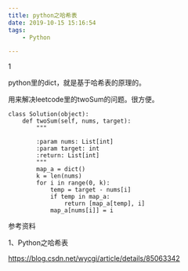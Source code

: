 ```yaml
---
title: python之哈希表
date: 2019-10-15 15:16:54
tags:
	- Python

---
```


1

python里的dict，就是基于哈希表的原理的。

用来解决leetcode里的twoSum的问题。很方便。

```
class Solution(object):
    def twoSum(self, nums, target):
        """

        :param nums: List[int]
        :param target: int
        :return: List[int]
        """
        map_a = dict()
        k = len(nums)
        for i in range(0, k):
            temp = target - nums[i]
            if temp in map_a:
                return [map_a[temp], i]
            map_a[nums[i]] = i
```



参考资料

1、Python之哈希表

https://blog.csdn.net/wycgi/article/details/85063342